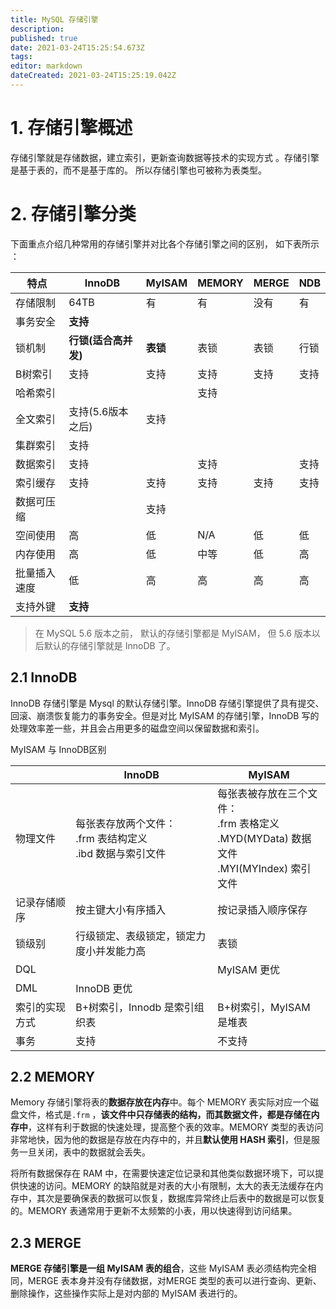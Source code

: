 ```yaml
---
title: MySQL 存储引擎
description: 
published: true
date: 2021-03-24T15:25:54.673Z
tags: 
editor: markdown
dateCreated: 2021-03-24T15:25:19.042Z
---
```


# 1. 存储引擎概述

存储引擎就是存储数据，建立索引，更新查询数据等技术的实现方式 。存储引擎是基于表的，而不是基于库的。 所以存储引擎也可被称为表类型。

# 2. 存储引擎分类

下面重点介绍几种常用的存储引擎并对比各个存储引擎之间的区别， 如下表所示 ：

| 特点         | InnoDB               | MyISAM   | MEMORY | MERGE | NDB  |
| ------------ | -------------------- | -------- | ------ | ----- | ---- |
| 存储限制     | 64TB                 | 有       | 有     | 没有  | 有   |
| 事务安全     | **支持**             |          |        |       |      |
| 锁机制       | **行锁(适合高并发)** | **表锁** | 表锁   | 表锁  | 行锁 |
| B树索引      | 支持                 | 支持     | 支持   | 支持  | 支持 |
| 哈希索引     |                      |          | 支持   |       |      |
| 全文索引     | 支持(5.6版本之后)    | 支持     |        |       |      |
| 集群索引     | 支持                 |          |        |       |      |
| 数据索引     | 支持                 |          | 支持   |       | 支持 |
| 索引缓存     | 支持                 | 支持     | 支持   | 支持  | 支持 |
| 数据可压缩   |                      | 支持     |        |       |      |
| 空间使用     | 高                   | 低       | N/A    | 低    | 低   |
| 内存使用     | 高                   | 低       | 中等   | 低    | 高   |
| 批量插入速度 | 低                   | 高       | 高     | 高    | 高   |
| 支持外键     | **支持**             |          |        |       |      |

> 在 MySQL 5.6 版本之前， 默认的存储引擎都是 MyISAM， 但 5.6 版本以后默认的存储引擎就是 InnoDB 了。

## 2.1 InnoDB

InnoDB 存储引擎是 Mysql 的默认存储引擎。InnoDB 存储引擎提供了具有提交、回滚、崩溃恢复能力的事务安全。但是对比 MyISAM 的存储引擎，InnoDB 写的处理效率差一些，并且会占用更多的磁盘空间以保留数据和索引。

MyISAM 与 InnoDB区别

|                | InnoDB                                                       | MyISAM                                                       |
| -------------- | ------------------------------------------------------------ | ------------------------------------------------------------ |
| 物理文件       | 每张表存放两个文件：<br>.frm 表结构定义<br>.ibd 数据与索引文件 | 每张表被存放在三个文件：<br>.frm 表格定义<br>.MYD(MYData) 数据文件<br>.MYI(MYIndex) 索引文件 |
| 记录存储顺序   | 按主键大小有序插入                                           | 按记录插入顺序保存                                           |
| 锁级别         | 行级锁定、表级锁定，锁定力度小并发能力高                     | 表锁                                                         |
| DQL            |                                                              | MyISAM 更优                                                  |
| DML            | InnoDB 更优                                                  |                                                              |
| 索引的实现方式 | B+树索引，Innodb 是索引组织表                                | B+树索引，MyISAM 是堆表                                      |
| 事务           | 支持                                                         | 不支持                                                       |

## 2.2 MEMORY

Memory 存储引擎将表的**数据存放在内存**中。每个 MEMORY 表实际对应一个磁盘文件，格式是`.frm` ，**该文件中只存储表的结构，而其数据文件，都是存储在内存中**，这样有利于数据的快速处理，提高整个表的效率。MEMORY 类型的表访问非常地快，因为他的数据是存放在内存中的，并且**默认使用 HASH 索引**，但是服务一旦关闭，表中的数据就会丢失。

将所有数据保存在 RAM 中，在需要快速定位记录和其他类似数据环境下，可以提供快速的访问。MEMORY 的缺陷就是对表的大小有限制，太大的表无法缓存在内存中，其次是要确保表的数据可以恢复，数据库异常终止后表中的数据是可以恢复的。MEMORY 表通常用于更新不太频繁的小表，用以快速得到访问结果。

## 2.3 MERGE

**MERGE 存储引擎是一组 MyISAM 表的组合**，这些 MyISAM 表必须结构完全相同，MERGE 表本身并没有存储数据，对MERGE 类型的表可以进行查询、更新、删除操作，这些操作实际上是对内部的 MyISAM 表进行的。
